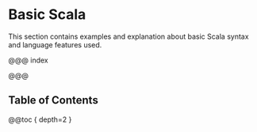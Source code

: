 # Basic Scala

This section contains examples and explanation about basic Scala syntax and language features used.

@@@ index

@@@

## Table of Contents

@@toc { depth=2 }

